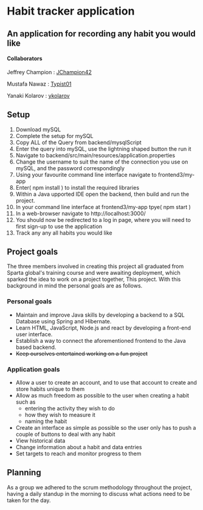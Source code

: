 # Habit tracker application
## An application for recording any habit you would like
#### Collaborators
Jeffrey Champion  : [JChampion42](https://github.com/Jchampion42) 

Mustafa Nawaz     : [Typist01](https://github.com/Typist01)

Yanaki Kolarov    : [ykolarov](	https://github.com/ykolarov)

## Setup
1. Download mySQL
2. Complete the setup for mySQL
3. Copy ALL of the Query from backend/mysqlScript
4. Enter the query into mySQL, use the lightning shaped button the run it
5. Navigate to backend/src/main/resources/application.properties
6. Change the username to suit the name of the connection you use on mySQL, and the password correspondingly
7. Using your favourite command line interface navigate to frontend3/my-app
8. Enter( npm install ) to install the required libraries
9. Within a Java upported IDE open the backend, then build and run the project.
10. In your command line interface at frontend3/my-app tpye( npm start )
11. In a web-browser navigate to http://localhost:3000/
12. You should now be redirected to a log in page, where you will need to first sign-up to use the application
13. Track any any all habits you would like

## Project goals
The three members involved in creating this project all graduated from Sparta global's training course and were awaiting deployment, which sparked the idea to work on a project together,
This project. With this background in mind the personal goals are as follows.
### Personal goals
- Maintain and improve Java skills by developing a backend to a SQL Database using Spring and Hibernate.
- Learn HTML, JavaScript, Node.js and react by developing a front-end user interface.
- Establish a way to connect the aforementioned frontend to the Java based backend.
- ~~Keep ourselves entertained working on a fun project~~
### Application goals
- Allow a user to create an account, and to use that account to create and store habits unique to them
- Allow as much freedom as possible to the user when creating a habit such as
  - entering the activity they wish to do
  - how they wish to measure it
  - naming the habit
- Create an interface as simple as possible so the user only has to push a couple of buttons to deal with any habit
- View historical data
- Change information about a habit and data entries
- Set targets to reach and monitor progress to them
## Planning
As a group we adhered to the scrum methodology throughout the project, having a daily standup in the morning to discuss what actions need to be taken for the day.
